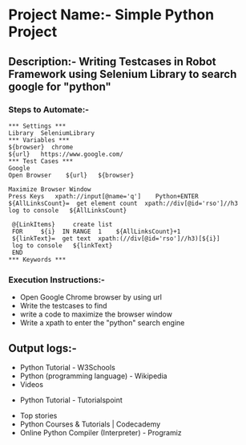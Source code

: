# Project Name:- Simple Python Project

## Description:- Writing Testcases in Robot Framework using Selenium Library to search google for "python" 

### Steps to Automate:- 

    *** Settings ***
    Library  SeleniumLibrary
    *** Variables ***
    ${browser}  chrome
    ${url}   https://www.google.com/
    *** Test Cases ***
    Google
    Open Browser    ${url}   ${browser}

    Maximize Browser Window
    Press Keys   xpath://input[@name='q']    Python+ENTER
    ${AllLinksCount}=  get element count  xpath://div[@id='rso']//h3
    log to console   ${AllLinksCount}

     @{LinkItems}     create list
     FOR     ${i}  IN RANGE  1    ${AllLinksCount}+1
     ${linkText}=  get text  xpath:(//div[@id='rso']//h3)[${i}]
     log to console   ${linkText}
     END
    *** Keywords ***
    
### Execution Instructions:-

* Open Google Chrome browser by using url
* Write the testcases to find
* write a code to maximize the browser window 
* Write a xpath to enter the "python" search engine

## Output logs:-
 *    Python Tutorial - W3Schools
 *    Python (programming language) - Wikipedia
 *    Videos
 +    Python Tutorial - Tutorialspoint
 *    Top stories
 *    Python Courses & Tutorials | Codecademy
 *    Online Python Compiler (Interpreter) - Programiz



